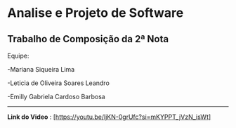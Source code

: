 # Analise e Projeto de Software
 
## Trabalho de Composição da 2ª Nota

Equipe:

-Mariana Siqueira Lima 

-Leticia de Oliveira Soares Leandro 

-Emilly Gabriela Cardoso Barbosa 

<hr> 

**Link do Video** : [https://youtu.be/ljKN-0grUfc?si=mKYPPT_jVzN_isWt]
